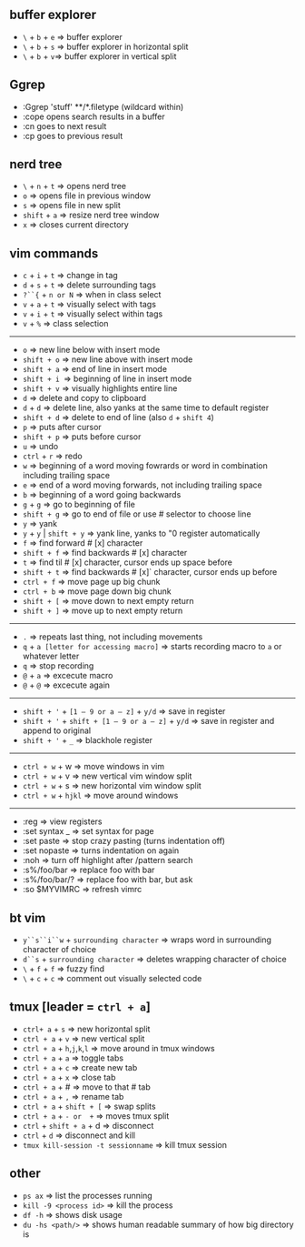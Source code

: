 buffer explorer
----
* `\` + `b` + `e` => buffer explorer
* `\` + `b` + `s` => buffer explorer in horizontal split
* `\` + `b` + `v`=> buffer explorer in vertical split

Ggrep
----
* :Ggrep 'stuff' **/*.filetype (wildcard within)
* :cope opens search results in a buffer
* :cn goes to next result
* :cp goes to previous result

nerd tree
----
* `\` + `n` + `t` => opens nerd tree
* `o` => opens file in previous window
* `s` => opens file in new split
* `shift` + `a` => resize nerd tree window
* `x` => closes current directory

vim commands
----
* `c` + `i` + `t` => change in tag
* `d` + `s` + `t` => delete surrounding tags
* `?``{` + `n or N` => when in class select
* `v` + `a` + `t` => visually select with tags
* `v` + `i` + `t` => visually select within tags
* `v` + `%` => class selection

***

* `o` => new line below with insert mode
* `shift + o` => new line above with insert mode
* `shift + a` => end of line in insert mode
* `shift + i `=> beginning of line in insert mode
* `shift + v` => visually highlights entire line
* `d` => delete and copy to clipboard
* `d` + `d` => delete line, also yanks at the same time to default register
* `shift + d` => delete to end of line (also `d` + `shift 4`)
* `p` => puts after cursor
* `shift + p` => puts before cursor
* `u` => undo
* `ctrl` + `r` => redo
* `w` => beginning of a word moving fowrards or word in combination including trailing space
* `e` => end of a word moving forwards, not including trailing space
* `b` => beginning of a word going backwards
* `g` + `g` => go to beginning of file
* `shift + g` => go to end of file or use # selector to choose line
* `y` => yank
* `y` + `y` | `shift + y` => yank line, yanks to "0 register automatically
* `f` => find forward # [x] character
* `shift + f` => find backwards # [x] character
* `t` => find til # [x] character, cursor ends up space before 
* `shift + t` => find backwards # [x]` character, cursor ends up before
* `ctrl + f` => move page up big chunk
* `ctrl + b` => move page down big chunk
* `shift + [` => move down to next empty return
* `shift + ]` => move up to next empty return

***

* `.` => repeats last thing, not including movements
* `q` + `a [letter for accessing macro]` => starts recording macro to `a` or whatever letter
* `q` => stop recording
* `@` + `a` => excecute macro
* `@` + `@` => excecute again

***

* `shift + '` + `[1 – 9 or a – z]` + `y/d` => save in register
* `shift + '` + `shift + [1 – 9 or a – z]` + `y/d` => save in register and append to original
* `shift + '` + `_` => blackhole register

***

* `ctrl + w` + w => move windows in vim
* `ctrl + w` + v => new vertical vim window split
* `ctrl + w` + s => new horizontal vim window split
* `ctrl + w` + `hjkl` => move around windows

***

* :reg => view registers
* :set syntax _ => set syntax for page
* :set paste => stop crazy pasting (turns indentation off)
* :set nopaste => turns indentation on again
* :noh => turn off highlight after /pattern search
* :s%/foo/bar => replace foo with bar
* :s%/foo/bar/? => replace foo with bar, but ask
* :so $MYVIMRC => refresh vimrc

bt vim
---
* `y``s``i``w` + `surrounding character` => wraps word in surrounding character of choice
* `d``s` + `surrounding character` => deletes wrapping character of choice
* `\` + `f` + `f` => fuzzy find
* `\` + `c` + `c` => comment out visually selected code

tmux [leader = `ctrl + a`]
----
* `ctrl+ a` + `s` => new horizontal split
* `ctrl + a` + `v` => new vertical split
* `ctrl + a` + `h`,`j`,`k`,`l` => move around in tmux windows
* `ctrl + a` + `a` => toggle tabs
* `ctrl + a` + `c` => create new tab
* `ctrl + a` + `x` => close tab
* `ctrl + a` + # => move to that # tab
* `ctrl + a` + `,` => rename tab
* `ctrl + a` + `shift + [` => swap splits
* `ctrl + a` + `- or  +` => moves tmux split
* `ctrl` + `shift + a` + d => disconnect
* `ctrl` + `d` => disconnect and kill
* `tmux kill-session -t sessionname` => kill tmux session

other
---
* `ps ax` => list the processes running
* `kill -9 <process id>` => kill the process
* `df -h` => shows disk usage
* `du -hs <path/>` => shows human readable summary of how big directory is
